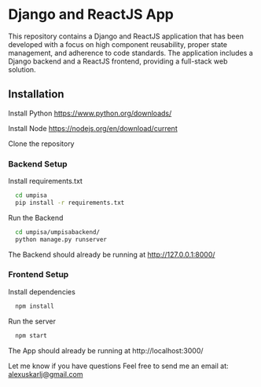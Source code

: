 
# Django and ReactJS App

This repository contains a Django and ReactJS application that has been developed with a focus on high component reusability, proper state management, and adherence to code standards. The application includes a Django backend and a ReactJS frontend, providing a full-stack web solution.
## Installation

Install Python
https://www.python.org/downloads/

Install Node
https://nodejs.org/en/download/current

Clone the repository

### Backend Setup

Install requirements.txt
```bash
  cd umpisa
  pip install -r requirements.txt
```
Run the Backend
```bash
  cd umpisa/umpisabackend/
  python manage.py runserver
```

The Backend should already be running at http://127.0.0.1:8000/

### Frontend Setup

Install dependencies
```bash
  npm install
```
Run the server
```bash
  npm start
```

The App should already be running at http://localhost:3000/


Let me know if you have questions
Feel free to send me an email at:
alexuskarlj@gmail.com
